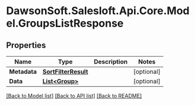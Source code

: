 # DawsonSoft.Salesloft.Api.Core.Model.GroupsListResponse

## Properties

Name | Type | Description | Notes
------------ | ------------- | ------------- | -------------
**Metadata** | [**SortFilterResult**](SortFilterResult.md) |  | [optional] 
**Data** | [**List&lt;Group&gt;**](Group.md) |  | [optional] 

[[Back to Model list]](../README.md#documentation-for-models) [[Back to API list]](../README.md#documentation-for-api-endpoints) [[Back to README]](../README.md)

